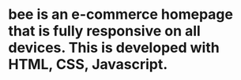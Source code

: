 # bee is an e-commerce homepage that is fully responsive on all devices. This is developed with HTML, CSS, Javascript.

